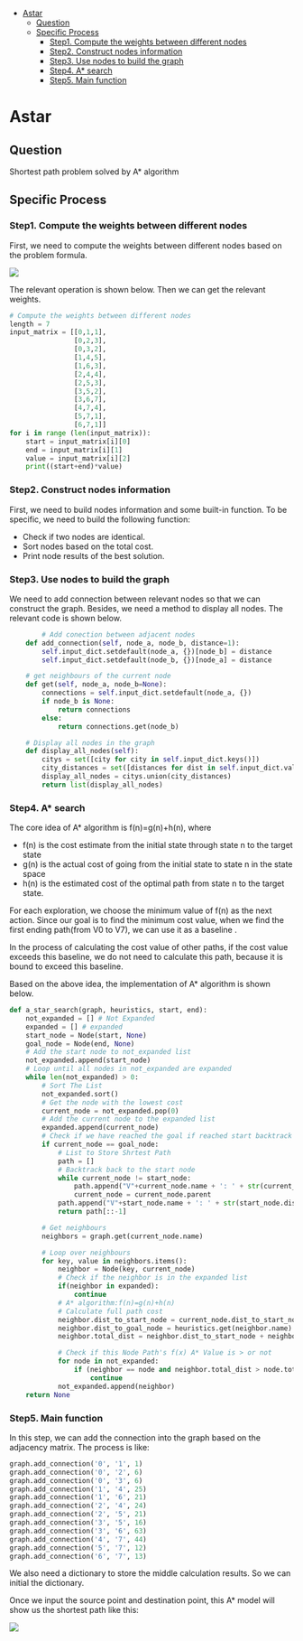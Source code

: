 - [Astar](#astar)
  - [Question](#question)
  - [Specific Process](#specific-process)
    - [Step1. Compute the weights between different nodes](#step1-compute-the-weights-between-different-nodes)
    - [Step2.  Construct nodes information](#step2--construct-nodes-information)
    - [Step3.  Use nodes to build the graph](#step3--use-nodes-to-build-the-graph)
    - [Step4.  A* search](#step4--a-search)
    - [Step5.  Main function](#step5--main-function)

# Astar

## Question
Shortest path problem solved by A* algorithm

## Specific Process

### Step1. Compute the weights between different nodes

First, we need to compute the weights between different nodes based on the problem formula.

![](https://tva1.sinaimg.cn/large/008eGmZEgy1gpmrocwhxej30bq024dfx.jpg)

The relevant operation is shown below. Then we can get the relevant weights.

```python
# Compute the weights between different nodes
length = 7
input_matrix = [[0,1,1],
                [0,2,3],
                [0,3,2],
                [1,4,5],
                [1,6,3],
                [2,4,4],
                [2,5,3],
                [3,5,2],
                [3,6,7],
                [4,7,4],
                [5,7,1],
                [6,7,1]]
for i in range (len(input_matrix)):
    start = input_matrix[i][0]
    end = input_matrix[i][1]
    value = input_matrix[i][2]
    print((start+end)*value)
```



### Step2.  Construct nodes information

First, we need to build nodes information and some built-in function. To be specific, we need to build the following function:

* Check if two nodes are identical.
* Sort nodes based on the total cost.
* Print node results of the best solution.



### Step3.  Use nodes to build the graph

We need to add connection between relevant nodes so that we can construct the graph. Besides, we need a method to display all nodes. The relevant code is shown below.

```python
		# Add conection between adjacent nodes
    def add_connection(self, node_a, node_b, distance=1):
        self.input_dict.setdefault(node_a, {})[node_b] = distance     
        self.input_dict.setdefault(node_b, {})[node_a] = distance

    # get neighbours of the current node
    def get(self, node_a, node_b=None):
        connections = self.input_dict.setdefault(node_a, {})
        if node_b is None:
            return connections
        else:
            return connections.get(node_b)

    # Display all nodes in the graph
    def display_all_nodes(self):
        citys = set([city for city in self.input_dict.keys()])
        city_distances = set([distances for dist in self.input_dict.values() for distances, dist_2 in dist.items()])
        display_all_nodes = citys.union(city_distances)
        return list(display_all_nodes)
```



### Step4.  A* search

The core idea of A* algorithm is f(n)=g(n)+h(n), where

* f(n) is the cost estimate from the initial state through state n to the target state
* g(n) is the actual cost of going from the initial state to state n in the state space
* h(n) is the estimated cost of the optimal path from state n to the target state.

For each exploration, we choose the minimum value of f(n) as the next action. Since our goal is to find the minimum cost value, when we find the first ending path(from V0 to V7), we can use it as a baseline .

In the process of calculating the cost value of other paths, if the cost value exceeds this baseline, we do not need to calculate this path, because it is bound to exceed this baseline. 

Based on the above idea, the implementation of A* algorithm is shown below.

```python
def a_star_search(graph, heuristics, start, end):
    not_expanded = [] # Not Expanded
    expanded = [] # expanded
    start_node = Node(start, None)
    goal_node = Node(end, None)
    # Add the start node to not_expanded list
    not_expanded.append(start_node)
    # Loop until all nodes in not_expanded are expanded
    while len(not_expanded) > 0:
        # Sort The List
        not_expanded.sort()
        # Get the node with the lowest cost
        current_node = not_expanded.pop(0)
        # Add the current node to the expanded list
        expanded.append(current_node)  
        # Check if we have reached the goal if reached start backtrack , else continue
        if current_node == goal_node:
            # List to Store Shrtest Path
            path = []       
            # Backtrack back to the start node 
            while current_node != start_node:
                path.append("V"+current_node.name + ': ' + str(current_node.dist_to_start_node))
                current_node = current_node.parent
            path.append("V"+start_node.name + ': ' + str(start_node.dist_to_start_node))
            return path[::-1]

        # Get neighbours
        neighbors = graph.get(current_node.name)

        # Loop over neighbours
        for key, value in neighbors.items():
            neighbor = Node(key, current_node)
            # Check if the neighbor is in the expanded list
            if(neighbor in expanded):
                continue
            # A* algorithm:f(n)=g(n)+h(n)
            # Calculate full path cost
            neighbor.dist_to_start_node = current_node.dist_to_start_node + graph.get(current_node.name, neighbor.name)
            neighbor.dist_to_goal_node = heuristics.get(neighbor.name)
            neighbor.total_dist = neighbor.dist_to_start_node + neighbor.dist_to_goal_node

            # Check if this Node Path's f(x) A* Value is > or not           
            for node in not_expanded:
                if (neighbor == node and neighbor.total_dist > node.total_dist):
                    continue
            not_expanded.append(neighbor)
    return None
```



### Step5.  Main function

In this step, we can add the connection into the graph based on the adjacency matrix. The process is like:

```python
graph.add_connection('0', '1', 1)
graph.add_connection('0', '2', 6)
graph.add_connection('0', '3', 6)
graph.add_connection('1', '4', 25)
graph.add_connection('1', '6', 21)
graph.add_connection('2', '4', 24)
graph.add_connection('2', '5', 21)
graph.add_connection('3', '5', 16)
graph.add_connection('3', '6', 63)
graph.add_connection('4', '7', 44)
graph.add_connection('5', '7', 12)
graph.add_connection('6', '7', 13)
```

We also need a dictionary to store the middle calculation results. So we can initial the dictionary.

Once we input the source point and destination point, this A* model will show us the shortest path like this:

![](https://tva1.sinaimg.cn/large/008eGmZEgy1gpmsk97kd0j30cy03zt92.jpg)



